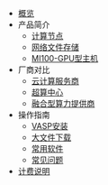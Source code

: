 <!-- 请勿添加产品标题，标题行将由系统自动增加，名称将于您申请邮件提供的仓库名称一致 -->

* [概览](/epc/README)
* 产品简介
   * [计算节点](/epc/whatisepc.md)
   * [网络文件存储](/epc/smb.md)
   * [MI100-GPU型主机](/epc/mi100.md)
* 厂商对比
   * [云计算服务商](/epc/compareToCloud.md)
   * [超算中心](/epc/compareToHpcCenter.md)
   * [融合型算力提供商](/epc/compareToMixed.md)
* 操作指南
   * [VASP安装](/epc/vasp.md)
   * [大文件下载](/epc/guide/fileacceleration.md)
   * [常用软件](/epc/software.md)
   * [常见问题](/epc/adaption.md)
* [计费说明](/epc/charge.md)
